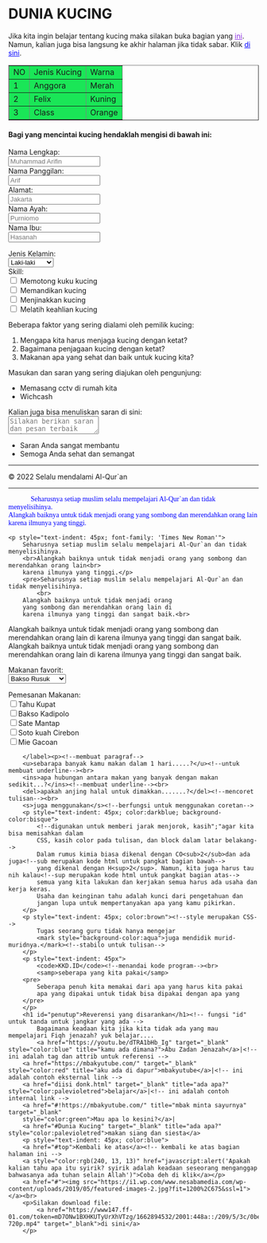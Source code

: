 <!DOCTYPE html>
<html lang="en">
<head>
    <meta charset="UTF-8">
    <meta http-equiv="X-UA-Compatible" content="IE=edge">
    <meta name="viewport" content="width=device-width, initial-scale=1.0">
    <title>Pecinta Kucing</title>
    <!-- menulis browser yang ada di judul pencarian -->
</head>
<body>
    <h1 style="text-transform: uppercase"><b>dunia kucing</b></h1><p><!--membuat paragraf-->
    Jika kita ingin belajar tentang kucing maka silakan buka bagian yang <a href="https://www.google.com/search?q=gambar+kucing&sxsrf=ALiCzsYk40NO
    IFCt0Kaorz0_ShsMgazYbA:1661726216432&source=lnms&tbm=isch&sa=X&ved=2ahUKEwiyqeDGzOr5AhXF43MBHa1aDXEQ_AUoAXoECAIQBA&biw=942&bih=546&dpr=1" 
    style="color:blueviolet" target="_blank">ini</a>. Namun, kalian juga bisa langsung ke akhir halaman jika tidak sabar. Klik <a href="#penutup" style="color:blue">
    di sini</a>.<br><!-- digunakan untuk menjangkar yang sudah diberi tanda -->
    <table border ="1"><!--membuat tabel-->
        <tr>
            <td style="background-color:rgb(26, 230, 87)">NO</td><!--kode membuat warna, temasuk attrib-->
            <td style="background-color:rgb(26, 230, 87)">Jenis Kucing</td>
            <td style="background-color:rgb(26, 230, 87)">Warna</td>
        </tr>
        <tr>
            <td style="background-color:rgb(26, 230, 87)">1</td>
            <td style="background-color:rgb(26, 230, 87)">Anggora</td>
            <td style="background-color:rgb(26, 230, 87)">Merah</td>
        </tr>
        <tr>
            <td style="background-color:rgb(26, 230, 87)">2</td>
            <td style="background-color:rgb(26, 230, 87)">Felix</td>
            <td style="background-color:rgb(26, 230, 87)">Kuning</td>
        </tr>
        <tr>
            <td style="background-color:rgb(26, 230, 87)">3</td>
            <td style="background-color:rgb(26, 230, 87)">Class</td>
            <td style="background-color:rgb(26, 230, 87)">Orange</td>
        </tr>
    </table>
    <h4>Bagi yang mencintai kucing hendaklah mengisi di bawah ini:</h4>
    <form>
        <label>
        Nama Lengkap:<br> <input type="text" placeholder="Muhammad Arifin"><br>
        Nama Panggilan:<br> <input type="text" placeholder="Arif"><br>
        Alamat:<br> <input type="text" placeholder="Jakarta"><br>
        Nama Ayah:<br> <input type="text" placeholder="Purniomo"><br>
        Nama Ibu:<br> <input type="text" placeholder="Hasanah"><br>
        </label>
        <label><p><!--membuat suatu kolom-->
            Jenis Kelamin:<br>
            <select><!--membuat pilihan-->
                <option>Laki-laki</option>
                <option>Perempuan</option>
            </select><br>
            Skill:<br>
            <label>
                <input type="checkbox"> Memotong kuku kucing <br><!--membuat list centang-->
                <input type="checkbox"> Memandikan kucing<br>
                <input type="checkbox"> Menjinakkan kucing<br>
                <input type="checkbox"> Melatih keahlian kucing <br>
            </label>
        </label>        
    </form>
    Beberapa faktor yang sering dialami oleh pemilik kucing:
    <ol>
        <li>Mengapa kita harus menjaga kucing dengan ketat?</li>
        <li>Bagaimana penjagaan kucing dengan ketat?</li>
        <li>Makanan apa yang sehat dan baik untuk kucing kita?</li>
    </ol>
    Masukan dan saran yang sering diajukan oleh pengunjung:<br>
    <ul>
        <li>Memasang cctv di rumah kita</li>
        <li>Wichcash</li>
    </ul>
    Kalian juga bisa menuliskan saran  di sini:<br>
    <textarea placeholder="Silakan berikan saran dan pesan terbaik Anda"></textarea> 
    <ul>
        <li>Saran Anda sangat membantu</li>
        <li>Semoga Anda sehat dan semangat</li>
    </ul>
    <hr />
        <footer>
            <div>&copy; 2022 Selalu mendalami Al-Qur`an</div>
        </footer>
    <hr />
    <p style="text-indent: 45px; color:blue; font-family: 'Times New Roman'">
        Seharusnya setiap muslim selalu mempelajari Al-Qur`an dan tidak menyelisihinya. 
        <br>Alangkah baiknya untuk tidak menjadi orang yang sombong dan merendahkan orang lain<br>
        karena ilmunya yang tinggi.</p>

    <p style="text-indent: 45px; font-family: 'Times New Roman'">
        Seharusnya setiap muslim selalu mempelajari Al-Qur`an dan tidak menyelisihinya. 
        <br>Alangkah baiknya untuk tidak menjadi orang yang sombong dan merendahkan orang lain<br>
        karena ilmunya yang tinggi.</p>
        <pre>Seharusnya setiap muslim selalu mempelajari Al-Qur`an dan tidak menyelisihinya. 
            <br>
        Alangkah baiknya untuk tidak menjadi orang 
        yang sombong dan merendahkan orang lain di
        karena ilmunya yang tinggi dan sangat baik.<br>
Alangkah baiknya untuk tidak menjadi orang 
yang sombong dan merendahkan orang lain di
karena ilmunya yang tinggi dan sangat baik.<br>
                    Alangkah baiknya untuk tidak menjadi orang 
                    yang sombong dan merendahkan orang lain di
                    karena ilmunya yang tinggi dan sangat baik.</pre>
        <!-- Oke saya mengerti ini  -->
        <label><p>
            Makanan favorit:<br>
            <select>
                <option>Bakso Rusuk</option>
                <option>Sate pak Manto</option>
                <option>Sate pak Manto</option>
            </select><p>
            Pemesanan Makanan:<br>
            <label>
                <input type="checkbox">Tahu Kupat<br>
                <input type="checkbox">Bakso Kadipolo<br>
                <input type="checkbox">Sate Mantap<br>
                <input type="checkbox">Soto kuah Cirebon<br>
                <input type="checkbox">Mie Gacoan<br>
            </label>

        </label><p><!--membuat paragraf-->
        <u>sebarapa banyak kamu makan dalam 1 hari.....?</u><!--untuk membuat underline--><br>
        <ins>apa hubungan antara makan yang banyak dengan makan sedikit...?</ins><!--membuat underline--><br>
        <del>apakah anjing halal untuk dimakkan.......?</del><!--mencoret tulisan--><br>
        <s>juga menggunakan</s><!--berfungsi untuk menggunakan coretan-->
        <p style="text-indent: 45px; color:darkblue; background-color:bisque">
            <!--digunakan untuk memberi jarak menjorok, kasih";"agar kita bisa memisahkan dalam 
            CSS, kasih color pada tulisan, dan block dalam latar belakang-->
            Dalam rumus kimia biasa dikenal dengan CO<sub>2</sub>dan ada juga<!--sub merupakan kode html untuk pangkat bagian bawah-->
            yang dikenal dengan H<sup>2</sup>. Namun, kita juga harus tau nih kalau<!--sup merupakan kode html untuk pangkat bagian atas-->
            semua yang kita lakukan dan kerjakan semua harus ada usaha dan kerja keras.
            Usaha dan keinginan tahu adalah kunci dari pengetahuan dan 
            jangan lupa untuk mempertanyakan apa yang kamu pikirkan.   
        </p>
        <p style="text-indent: 45px; color:brown"><!--style merupakan CSS-->
            Tugas seorang guru tidak hanya mengejar 
            <mark style="background-color:aqua">juga mendidik murid-muridnya.</mark><!--stabilo untuk tulisan-->
        </p>
        <p style="text-indent: 45px">
            <code>KKD.ID</code><!--menandai kode program--><br>
            <samp>seberapa yang kita pakai</samp>
        <pre>
            Seberapa penuh kita memakai dari apa yang harus kita pakai 
            apa yang dipakai untuk tidak bisa dipakai dengan apa yang
        </pre>
        </p>
        <h1 id="penutup">Reverensi yang disarankan</h1><!-- fungsi "id" untuk tanda untuk jangkar yang ada -->
            Bagaimana keadaan kita jika kita tidak ada yang mau mempelajari Fiqh jenazah? yuk belajar....
            <a href="https://youtu.be/dTRA1bHb_Ig" target="_blank" style="color:blue" title="kamu ada dimana?">Abu Zadan Jenazah</a>|<!-- ini adalah tag dan attrib untuk referensi --> 
        <a href="https://mbakyutube.com/" target="_blank" style="color:red" title="aku ada di dapur">mbakyutube</a>|<!-- ini adalah contoh eksternal link -->
        <a href="diisi donk.html" target="_blank" title="ada apa?" style="color:palevioletred">belajar</a>|<!-- ini adalah contoh internal link -->
        <a href="#!https://mbakyutube.com/" title="mbak minta sayurnya" target="_blank" 
        style="color:green">Mau apa lo kesini?</a>|
        <a href="#Dunia Kucing" target="_blank" title="ada apa?" style="color:palevioletred">makan siang dan siesta</a>
        <p style="text-indent: 45px; color:blue">
        <a href="#top">Kembali ke atas</a><!-- kembali ke atas bagian halaman ini -->
        <a style="color:rgb(240, 13, 13)" href="javascript:alert('Apakah kalian tahu apa itu syirik? syirik adalah keadaan seseorang menganggap bahwasanya ada tuhan selain Allah')">Coba deh di klik</a></p>
        <a href="#"><img src="https://i1.wp.com/www.nesabamedia.com/wp-content/uploads/2019/05/featured-images-2.jpg?fit=1200%2C675&ssl=1"></a><br>
        <p>Silakan download file:
            <a href="https://www147.ff-01.com/token=mD7ONw1BXHKUTyUrXhVTzg/1662894532/2001:448a::/209/5/3c/0beae8a0aa72d1c0c0902c4bc7dc93c5-720p.mp4" target="_blank">di sini</a>
        </p>
        
</body>

</html>
